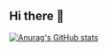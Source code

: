 ## Hi there 👋


[![Anurag's GitHub stats](https://github-readme-stats.vercel.app/api?username=MohannadAjameih)](https://github.com/MohannadAjameih/github-readme-stats)
